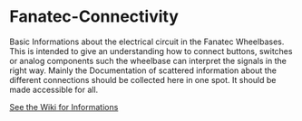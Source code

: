 # Fanatec-Connectivity

Basic Informations about the electrical circuit in the Fanatec Wheelbases. This is intended to give an understanding how to connect buttons, 
switches or analog components such the wheelbase can interpret the signals in the right way. Mainly the Documentation of scattered information about 
the different connections should be collected here in one spot. It should be made accessible for all.

[See the Wiki for Informations](https://github.com/FendtXerion3800/Fanatec-Connectivity/wiki)
